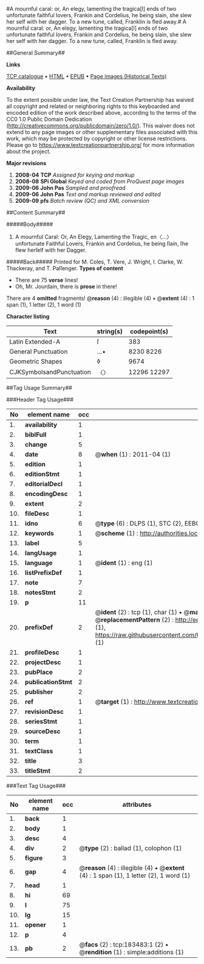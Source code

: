 #A mournful caral: or, An elegy, lamenting the tragica[l] ends of two unfortunate faithful lovers, Frankin and Cordelius, he being slain, she slew her self with her dagger. To a new tune, called, Franklin is fled away.#
A mournful caral: or, An elegy, lamenting the tragica[l] ends of two unfortunate faithful lovers, Frankin and Cordelius, he being slain, she slew her self with her dagger. To a new tune, called, Franklin is fled away.

##General Summary##

**Links**

[TCP catalogue](http://www.ota.ox.ac.uk/tcp/)  • 
[HTML](http://tei.it.ox.ac.uk/tcp/Texts-HTML/free/B04/B04423.html)  • 
[EPUB](http://tei.it.ox.ac.uk/tcp/Texts-EPUB/free/B04/B04423.epub) • 
[Page images (Historical Texts)](https://historicaltexts.jisc.ac.uk/eebo-99887827e)

**Availability**

To the extent possible under law, the Text Creation Partnership has waived all copyright and related or neighboring rights to this keyboarded and encoded edition of the work described above, according to the terms of the CC0 1.0 Public Domain Dedication (http://creativecommons.org/publicdomain/zero/1.0/). This waiver does not extend to any page images or other supplementary files associated with this work, which may be protected by copyright or other license restrictions. Please go to https://www.textcreationpartnership.org/ for more information about the project.

**Major revisions**

1. __2008-04__ __TCP__ *Assigned for keying and markup*
1. __2008-08__ __SPi Global__ *Keyed and coded from ProQuest page images*
1. __2009-06__ __John Pas__ *Sampled and proofread*
1. __2009-06__ __John Pas__ *Text and markup reviewed and edited*
1. __2009-09__ __pfs__ *Batch review (QC) and XML conversion*

##Content Summary##

#####Body#####

1. A mournful Caral: Or, An Elegy, Lamenting the Tragic, en〈…〉 unfortunate Faithful Lovers, Frankin and Cordelius, he being ſlain, ſhe flew herſelf with her Dagger.

#####Back#####
Printed for M. Coles, T. Vere, J. Wright, I. Clarke, W. Thackeray, and T. Paſſenger.
**Types of content**

  * There are 75 **verse** lines!
  * Oh, Mr. Jourdain, there is **prose** in there!

There are 4 **omitted** fragments! 
 @__reason__ (4) : illegible (4)  •  @__extent__ (4) : 1 span (1), 1 letter (2), 1 word (1)

**Character listing**


|Text|string(s)|codepoint(s)|
|---|---|---|
|Latin Extended-A|ſ|383|
|General Punctuation|…•|8230 8226|
|Geometric Shapes|◊|9674|
|CJKSymbolsandPunctuation|〈〉|12296 12297|

##Tag Usage Summary##

###Header Tag Usage###

|No|element name|occ|attributes|
|---|---|---|---|
|1.|__availability__|1||
|2.|__biblFull__|1||
|3.|__change__|5||
|4.|__date__|8| @__when__ (1) : 2011-04 (1)|
|5.|__edition__|1||
|6.|__editionStmt__|1||
|7.|__editorialDecl__|1||
|8.|__encodingDesc__|1||
|9.|__extent__|2||
|10.|__fileDesc__|1||
|11.|__idno__|6| @__type__ (6) : DLPS (1), STC (2), EEBO-CITATION (1), PROQUEST (1), VID (1)|
|12.|__keywords__|1| @__scheme__ (1) : http://authorities.loc.gov/ (1)|
|13.|__label__|5||
|14.|__langUsage__|1||
|15.|__language__|1| @__ident__ (1) : eng (1)|
|16.|__listPrefixDef__|1||
|17.|__note__|7||
|18.|__notesStmt__|2||
|19.|__p__|11||
|20.|__prefixDef__|2| @__ident__ (2) : tcp (1), char (1)  •  @__matchPattern__ (2) : ([0-9\-]+):([0-9IVX]+) (1), (.+) (1)  •  @__replacementPattern__ (2) : http://eebo.chadwyck.com/downloadtiff?vid=$1&page=$2 (1), https://raw.githubusercontent.com/textcreationpartnership/Texts/master/tcpchars.xml#$1 (1)|
|21.|__profileDesc__|1||
|22.|__projectDesc__|1||
|23.|__pubPlace__|2||
|24.|__publicationStmt__|2||
|25.|__publisher__|2||
|26.|__ref__|1| @__target__ (1) : http://www.textcreationpartnership.org/docs/. (1)|
|27.|__revisionDesc__|1||
|28.|__seriesStmt__|1||
|29.|__sourceDesc__|1||
|30.|__term__|1||
|31.|__textClass__|1||
|32.|__title__|3||
|33.|__titleStmt__|2||


###Text Tag Usage###

|No|element name|occ|attributes|
|---|---|---|---|
|1.|__back__|1||
|2.|__body__|1||
|3.|__desc__|4||
|4.|__div__|2| @__type__ (2) : ballad (1), colophon (1)|
|5.|__figure__|3||
|6.|__gap__|4| @__reason__ (4) : illegible (4)  •  @__extent__ (4) : 1 span (1), 1 letter (2), 1 word (1)|
|7.|__head__|1||
|8.|__hi__|69||
|9.|__l__|75||
|10.|__lg__|15||
|11.|__opener__|1||
|12.|__p__|4||
|13.|__pb__|2| @__facs__ (2) : tcp:183483:1 (2)  •  @__rendition__ (1) : simple:additions (1)|
